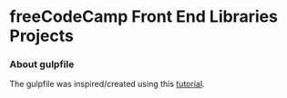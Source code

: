 # freeCodeCamp Front End Libraries Projects

### About gulpfile

The gulpfile was inspired/created using this [tutorial](https://jonsuh.com/blog/integrating-react-with-gulp/).
